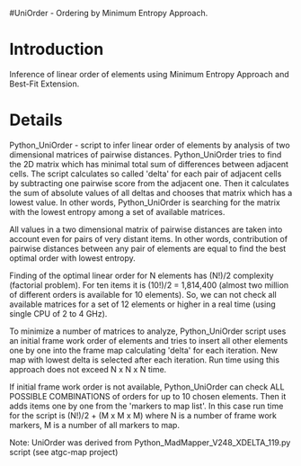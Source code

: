 #UniOrder - Ordering by Minimum Entropy Approach.

# Introduction #

Inference of linear order of elements using Minimum Entropy Approach and Best-Fit Extension.

# Details #

Python\_UniOrder - script to infer linear order of elements by analysis of two dimensional matrices of pairwise distances. Python\_UniOrder tries to find the 2D matrix which has minimal total sum of differences between adjacent cells. The script calculates so called 'delta' for each pair of adjacent cells by subtracting one pairwise score from the adjacent one. Then it calculates the sum of absolute values of all deltas and chooses that matrix which has a lowest value. In other words, Python\_UniOrder is searching for the matrix with the lowest entropy among a set of available matrices.

All values in a two dimensional matrix of pairwise distances are taken into account even for pairs of very distant items. In other words, contribution of pairwise distances between any pair of elements are equal to find the best optimal order with lowest entropy.

Finding of the optimal linear order for N elements has (N!)/2 complexity (factorial problem). For ten items it is (10!)/2 = 1,814,400 (almost two million of different orders is available for 10 elements). So, we can not check all available matrices for a set of 12 elements or higher in a real time (using single CPU of 2 to 4 GHz).

To minimize a number of matrices to analyze, Python\_UniOrder script uses an initial frame work order of elements and tries to insert all other elements one by one into the frame map calculating 'delta' for each iteration. New map with lowest delta is selected after each iteration. Run time using this approach does not exceed N x N x N time.

If initial frame work order is not available, Python\_UniOrder can check ALL POSSIBLE COMBINATIONS of orders for up to 10 chosen elements. Then it adds items one by one from the 'markers to map list'. In this case run time for the script is (N!)/2 + (M x M x M) where N is a number of frame work markers, M is a number of all markers to map.

Note: UniOrder was derived from Python\_MadMapper\_V248\_XDELTA\_119.py script (see atgc-map project)